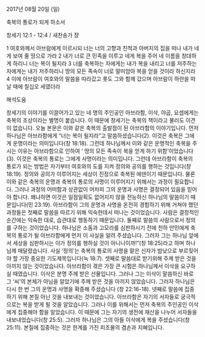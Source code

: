 2017년 08월 20일 (일)

축복의 통로가 되게 하소서



창세기 12:1 - 12:4 / 새찬송가  장


1 여호와께서 아브람에게 이르시되 너는 너의 고향과 친척과 아버지의 집을 떠나 내가 네게 보여 줄 땅으로 가라 2 내가 너로 큰 민족을 이루고 네게 복을 주어 네 이름을 창대하게 하리니 너는 복이 될지라 3 너를 축복하는 자에게는 내가 복을 내리고 너를 저주하는 자에게는 내가 저주하리니 땅의 모든 족속이 너로 말미암아 복을 얻을 것이라 하신지라 4 이에 아브람이 여호와의 말씀을 따라갔고 롯도 그와 함께 갔으며 아브람이 하란을 떠날 때에 칠십오 세였더라

해석도움





창세기의 이야기를 이끌어가고 있는 네 명의 주인공인 아브라함, 이삭, 야곱, 요셉에게는 축복의 조상이라는 별명이 붙습니다. 이 때문에 창세기는 축복의 책이라고 불러도 이견이 없습니다. 오늘 본문은 이와 같은 축복의 출발점이 된 아브라함의 이야기입니다. 먼저 하나님은 아브라함에게 “너는 복이 될지라”고 말씀하셨습니다(2). 이것은 축복은 그에게 운명이라는 의미입니다(창 18:18). 그런데 하나님께서 이와 같은 운명적인 축복을 주시는 이유는 아브라함으로 인하여 ‘ 땅의 모든 족속이 복을 얻게 하기 위함’이었습니다(3). 이것은 축복의 통로는 그에게 사명이라는 의미입니다. 그런데 아브라함이 축복의 통로가 되는 방법은 자기부터 여호와의 도를 지켜 정의와 공의를 행하는 것입니다(창 18:19). 정의와 공의가 이루어지는 세상이 진정으로 축복된 에덴이기 때문입니다. 물론 이와 같은 축복의 운명과 축복의 통로의 사명이 이루어지기 위해서는 과정이 필요합니다. 그러나 과정의 어떠함과 상관없이 어차피 그의 운명과 사명은 결정되어 있음을 믿어야 합니다. 왜냐하면 이것은 일점일획도 없어지지 않을 전능하신 하나님의 말씀이기 때문입니다(민 23:19). 
아브라함이 그의 운명과 사명을 온전히 경험하기 위해 거쳐야 했던 과정들은 첫째로 말씀을 따르기 위해 익숙한데서 떠나는 것이었습니다. 사람은 결정적인 순간에는 익숙한 대로, 습관대로 행동하기 때문입니다. 둘째로 말씀의 사람으로서 정의를 구하는 것이었습니다. 하나님은 소돔과 고모라를 심판하시기 전에 천하 만민에게 축복의 통로가 될 아브라함에게 먼저 이 사실을 알려 주셨습니다. 그러자 그는 하나님 앞에서 세상을 심판하시는 이가 정의를 행하실 것이 아니니이까!”(창 18:25)라고 하며 하나님께 매달렸습니다. 사실 ‘정의’는 축복의 통로의 사명을 맡은 신자가 밤낮으로 부르짖어야 할 가장 중요한 기도제목입니다(눅 18:7). 셋째로 말씀대로 받기위해 주께 받은 것을 아끼지 않는 것이었습니다. 아브라함이 겪은 가장 큰 시험은 하나님께서 이삭을 요구하실 때였습니다. 이삭은 분명 주께 받은 선물입니다. 그러나 그는 이삭이 말씀하신 바로 그 ‘씨’의 본체가 아님을 알았기에 주께 받은 것을 아끼지 않았습니다. 그러자 하나님은 다시 한 번 그의 운명과 사명을 확증해 주셨습니다 (창 22:16-18). 넷째로 말씀에 집중하기 위해 본질 아닌 것을 내보내는 것이었습니다. 아브라함은 자기의 서자들로 궁극적으로는 복을 받게 될 것을 알았습니다. 그러나 이를 위해서는 먼저 축복의 주인공인 이삭에게 집중해야 함을 알았습니다. 이 때문에 그는 자기의 생전에 재산을 나누어 서자들을 내보내었습니다(창 25:5). 그러자 하나님은 그의 아들 이삭에게 복을 주셨습니다(창 25:11). 본질에 집중하는 것은 한계를 가진 피조물의 겸손과 지혜입니다.